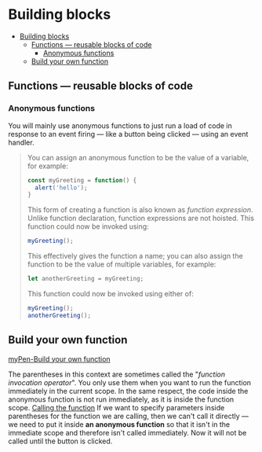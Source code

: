 # Building blocks

<!-- TOC -->

- [Building blocks](#building-blocks)
  - [Functions — reusable blocks of code](#functions--reusable-blocks-of-code)
    - [Anonymous functions](#anonymous-functions)
  - [Build your own function](#build-your-own-function)

<!-- /TOC -->

## Functions — reusable blocks of code

### Anonymous functions

You will mainly use anonymous functions to just run a load of code in response to an event firing — like a button being clicked — using an event handler.

> You can assign an anonymous function to be the value of a variable, for example:
> 
> ```js
> const myGreeting = function() {
>   alert('hello');
> }
> ```
> 
> This form of creating a function is also known as _function expression_. Unlike function declaration, function expressions are not hoisted.
> This function could now be invoked using:
> 
> ```js
> myGreeting();
> ```
> 
> This effectively gives the function a name; you can also assign the function to be the value of multiple variables, for example:
> 
> ```js
> let anotherGreeting = myGreeting;
> ```
> 
> This function could now be invoked using either of:
> 
> ```js
> myGreeting();
> anotherGreeting();
> ```

## Build your own function

[myPen-Build your own function](https://codepen.io/cc2m2/pen/bGRePVB)

The parentheses in this context are sometimes called the "_function invocation operator_". You only use them when you want to run the function immediately in the current scope. In the same respect, the code inside the anonymous function is not run immediately, as it is inside the function scope. [Calling the function](https://developer.mozilla.org/en-US/docs/Learn/JavaScript/Building_blocks/Build_your_own_function)
If we want to specify parameters inside parentheses for the function we are calling, then we can't call it directly — we need to put it inside **an anonymous function** so that it isn't in the immediate scope and therefore isn't called immediately. Now it will not be called until the button is clicked.